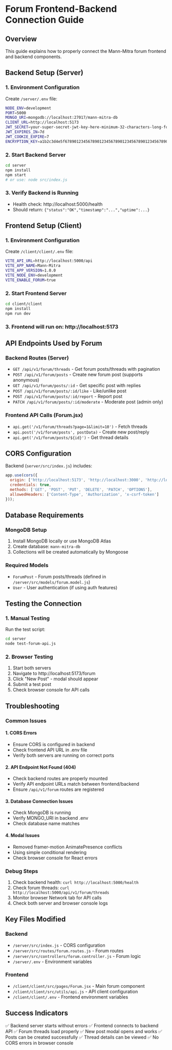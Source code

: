 # Forum Frontend-Backend Connection Guide

## Overview
This guide explains how to properly connect the Mann-Mitra forum frontend and backend components.

## Backend Setup (Server)

### 1. Environment Configuration
Create `/server/.env` file:
```bash
NODE_ENV=development
PORT=5000
MONGO_URI=mongodb://localhost:27017/mann-mitra-db
CLIENT_URL=http://localhost:5173
JWT_SECRET=your-super-secret-jwt-key-here-minimum-32-characters-long-for-mann-mitra-app
JWT_EXPIRES_IN=7d
JWT_COOKIE_EXPIRE=7
ENCRYPTION_KEY=a1b2c3d4e5f6789012345678901234567890123456789012345678901234567890123456
```

### 2. Start Backend Server
```bash
cd server
npm install
npm start
# or use: node src/index.js
```

### 3. Verify Backend is Running
- Health check: http://localhost:5000/health
- Should return: `{"status":"OK","timestamp":"...","uptime":...}`

## Frontend Setup (Client)

### 1. Environment Configuration
Create `/client/client/.env` file:
```bash
VITE_API_URL=http://localhost:5000/api
VITE_APP_NAME=Mann-Mitra
VITE_APP_VERSION=1.0.0
VITE_NODE_ENV=development
VITE_ENABLE_FORUM=true
```

### 2. Start Frontend Server
```bash
cd client/client
npm install
npm run dev
```

### 3. Frontend will run on: http://localhost:5173

## API Endpoints Used by Forum

### Backend Routes (Server)
- `GET /api/v1/forum/threads` - Get forum posts/threads with pagination
- `POST /api/v1/forum/posts` - Create new forum post (supports anonymous)
- `GET /api/v1/forum/posts/:id` - Get specific post with replies
- `POST /api/v1/forum/posts/:id/like` - Like/unlike post
- `POST /api/v1/forum/posts/:id/report` - Report post
- `PATCH /api/v1/forum/posts/:id/moderate` - Moderate post (admin only)

### Frontend API Calls (Forum.jsx)
- `api.get('/v1/forum/threads?page=1&limit=10')` - Fetch threads
- `api.post('/v1/forum/posts', postData)` - Create new post/reply
- `api.get('/v1/forum/posts/${id}')` - Get thread details

## CORS Configuration

Backend (`server/src/index.js`) includes:
```javascript
app.use(cors({
  origin: ['http://localhost:5173', 'http://localhost:3000', 'http://localhost:5000'],
  credentials: true,
  methods: ['GET', 'POST', 'PUT', 'DELETE', 'PATCH', 'OPTIONS'],
  allowedHeaders: ['Content-Type', 'Authorization', 'x-csrf-token']
}));
```

## Database Requirements

### MongoDB Setup
1. Install MongoDB locally or use MongoDB Atlas
2. Create database: `mann-mitra-db`
3. Collections will be created automatically by Mongoose

### Required Models
- `ForumPost` - Forum posts/threads (defined in `/server/src/models/forum.model.js`)
- `User` - User authentication (if using auth features)

## Testing the Connection

### 1. Manual Testing
Run the test script:
```bash
cd server
node test-forum-api.js
```

### 2. Browser Testing
1. Start both servers
2. Navigate to http://localhost:5173/forum
3. Click "New Post" - modal should appear
4. Submit a test post
5. Check browser console for API calls

## Troubleshooting

### Common Issues

#### 1. CORS Errors
- Ensure CORS is configured in backend
- Check frontend API URL in .env file
- Verify both servers are running on correct ports

#### 2. API Endpoint Not Found (404)
- Check backend routes are properly mounted
- Verify API endpoint URLs match between frontend/backend
- Ensure `/api/v1/forum` routes are registered

#### 3. Database Connection Issues
- Check MongoDB is running
- Verify MONGO_URI in backend .env
- Check database name matches

#### 4. Modal Issues
- Removed framer-motion AnimatePresence conflicts
- Using simple conditional rendering
- Check browser console for React errors

### Debug Steps
1. Check backend health: `curl http://localhost:5000/health`
2. Check forum threads: `curl http://localhost:5000/api/v1/forum/threads`
3. Monitor browser Network tab for API calls
4. Check both server and browser console logs

## Key Files Modified

### Backend
- `/server/src/index.js` - CORS configuration
- `/server/src/routes/forum.routes.js` - Forum routes
- `/server/src/controllers/forum.controller.js` - Forum logic
- `/server/.env` - Environment variables

### Frontend
- `/client/client/src/pages/Forum.jsx` - Main forum component
- `/client/client/src/utils/api.js` - API client configuration
- `/client/client/.env` - Frontend environment variables

## Success Indicators

✅ Backend server starts without errors
✅ Frontend connects to backend API
✅ Forum threads load properly
✅ New post modal opens and works
✅ Posts can be created successfully
✅ Thread details can be viewed
✅ No CORS errors in browser console